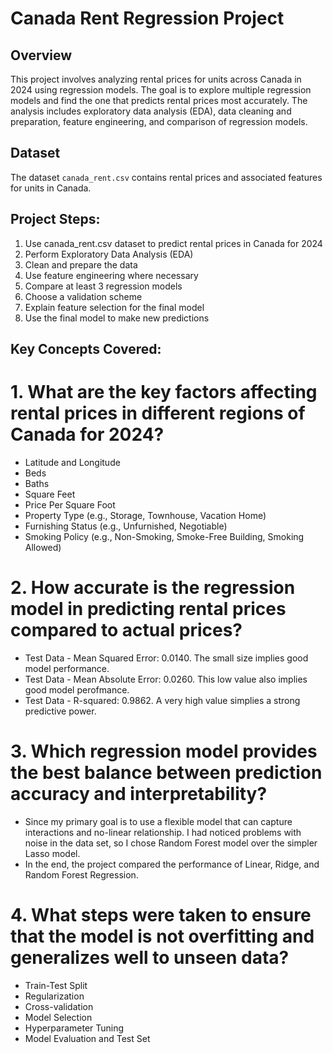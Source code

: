 # Canada Rent Regression Project

## Overview

This project involves analyzing rental prices for units across Canada in 2024 using regression models. The goal is to explore multiple regression models and find the one that predicts rental prices most accurately. The analysis includes exploratory data analysis (EDA), data cleaning and preparation, feature engineering, and comparison of regression models.

## Dataset

The dataset `canada_rent.csv` contains rental prices and associated features for units in Canada. 

## Project Steps:

1. Use canada_rent.csv dataset to predict rental prices in Canada for 2024
2. Perform Exploratory Data Analysis (EDA)
3. Clean and prepare the data
4. Use feature engineering where necessary
5. Compare at least 3 regression models
6. Choose a validation scheme
7. Explain feature selection for the final model
8. Use the final model to make new predictions

## Key Concepts Covered:

# 1. What are the key factors affecting rental prices in different regions of Canada for 2024?

- Latitude and Longitude
- Beds
- Baths
- Square Feet
- Price Per Square Foot
- Property Type (e.g., Storage, Townhouse, Vacation Home)
- Furnishing Status (e.g., Unfurnished, Negotiable)
- Smoking Policy (e.g., Non-Smoking, Smoke-Free Building, Smoking Allowed)

# 2. How accurate is the regression model in predicting rental prices compared to actual prices?

- Test Data - Mean Squared Error: 0.0140. The small size implies good model performance. 
- Test Data - Mean Absolute Error: 0.0260. This low value also implies good model perofmance.
- Test Data - R-squared: 0.9862. A very high value simplies a strong predictive power.

# 3. Which regression model provides the best balance between prediction accuracy and interpretability?

- Since my primary goal is to use a flexible model that can capture interactions and no-linear relationship. I had noticed problems with noise in the data set, so I chose Random Forest model over the simpler Lasso model. 
- In the end, the project compared the performance of Linear, Ridge, and Random Forest Regression.

# 4. What steps were taken to ensure that the model is not overfitting and generalizes well to unseen data?

- Train-Test Split
- Regularization
- Cross-validation
- Model Selection
- Hyperparameter Tuning
- Model Evaluation and Test Set
